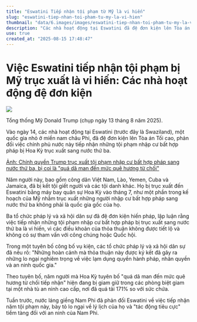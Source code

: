 ```yaml
---
title: "Eswatini Tiếp nhận tội phạm từ Mỹ là vi hiến"
slug: "eswatini-tiep-nhan-toi-pham-tu-my-la-vi-hien"
thumbnail: "data/6.images/images/eswatini-tiep-nhan-toi-pham-tu-my-la-vi-hien.webp"
description: "Các nhà hoạt động tại Eswatini đã đệ đơn kiện lên Tòa án Tối cao, cho rằng việc chính phủ nước này chấp nhận tội phạm nhập cư bất hợp pháp bị Mỹ trục xuất là vi hiến vì thiếu minh bạch và tham vấn."
use: true
created_at: "2025-08-15 17:48:47"
---
```


# Việc Eswatini tiếp nhận tội phạm bị Mỹ trục xuất là vi hiến: Các nhà hoạt động đệ đơn kiện

![](/images/20250815-00000016-jij_afp-000-2-view.webp)

Tổng thống Mỹ Donald Trump (chụp ngày 13 tháng 8 năm 2025).

Vào ngày 14, các nhà hoạt động tại Eswatini (trước đây là Swaziland), một quốc gia nhỏ ở miền nam châu Phi, đã đệ đơn kiện lên Tòa án Tối cao, phản đối việc chính phủ nước này tiếp nhận những tội phạm nhập cư bất hợp pháp bị Hoa Kỳ trục xuất sang nước thứ ba.

[Ảnh: Chính quyền Trump trục xuất tội phạm nhập cư bất hợp pháp sang nước thứ ba, bị coi là "quá dã man đến mức quê hương từ chối"](https://www.afpbb.com/articles/-/3588962?tmpl_skin=gallery&utm_source=yahoo&utm_medium=news&cx_from=yahoo&cx_position=p1&cx_rss=afp&cx_id=3593527)

Năm người này, bao gồm công dân Việt Nam, Lào, Yemen, Cuba và Jamaica, đã bị kết tội giết người và các tội danh khác. Họ bị trục xuất đến Eswatini bằng máy bay quân sự Hoa Kỳ vào tháng 7, như một phần trong kế hoạch của Mỹ nhằm trục xuất những người nhập cư bất hợp pháp sang nước thứ ba không phải là quốc gia gốc của họ.

Ba tổ chức pháp lý và xã hội dân sự đã đệ đơn kiện hiến pháp, lập luận rằng việc tiếp nhận những tội phạm nhập cư bất hợp pháp bị trục xuất sang nước thứ ba là vi hiến, vì các điều khoản của thỏa thuận không được tiết lộ và không có sự tham vấn với công chúng hoặc Quốc hội.

Trong một tuyên bố công bố vụ kiện, các tổ chức pháp lý và xã hội dân sự đã nêu rõ: "Những hoàn cảnh mà thỏa thuận này được ký kết đã gây ra những lo ngại nghiêm trọng về việc lạm dụng quyền hành pháp, nhân quyền và an ninh quốc gia."

Theo tuyên bố, năm người mà Hoa Kỳ tuyên bố "quá dã man đến mức quê hương từ chối tiếp nhận" hiện đang bị giam giữ trong các phòng biệt giam tại một nhà tù an ninh cao cấp, nơi đã quá tải 171% so với sức chứa.

Tuần trước, nước láng giềng Nam Phi đã phản đối Eswatini về việc tiếp nhận năm tội phạm này, bày tỏ lo ngại về lý lịch của họ và "tác động tiêu cực" tiềm tàng đối với an ninh của Nam Phi.